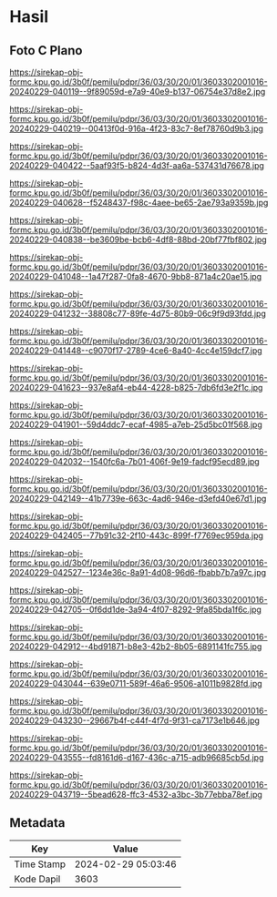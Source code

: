 # Hasil

## Foto C Plano

https://sirekap-obj-formc.kpu.go.id/3b0f/pemilu/pdpr/36/03/30/20/01/3603302001016-20240229-040119--9f89059d-e7a9-40e9-b137-06754e37d8e2.jpg

https://sirekap-obj-formc.kpu.go.id/3b0f/pemilu/pdpr/36/03/30/20/01/3603302001016-20240229-040219--00413f0d-916a-4f23-83c7-8ef78760d9b3.jpg

https://sirekap-obj-formc.kpu.go.id/3b0f/pemilu/pdpr/36/03/30/20/01/3603302001016-20240229-040422--5aaf93f5-b824-4d3f-aa6a-537431d76678.jpg

https://sirekap-obj-formc.kpu.go.id/3b0f/pemilu/pdpr/36/03/30/20/01/3603302001016-20240229-040628--f5248437-f98c-4aee-be65-2ae793a9359b.jpg

https://sirekap-obj-formc.kpu.go.id/3b0f/pemilu/pdpr/36/03/30/20/01/3603302001016-20240229-040838--be3609be-bcb6-4df8-88bd-20bf77fbf802.jpg

https://sirekap-obj-formc.kpu.go.id/3b0f/pemilu/pdpr/36/03/30/20/01/3603302001016-20240229-041048--1a47f287-0fa8-4670-9bb8-871a4c20ae15.jpg

https://sirekap-obj-formc.kpu.go.id/3b0f/pemilu/pdpr/36/03/30/20/01/3603302001016-20240229-041232--38808c77-89fe-4d75-80b9-06c9f9d93fdd.jpg

https://sirekap-obj-formc.kpu.go.id/3b0f/pemilu/pdpr/36/03/30/20/01/3603302001016-20240229-041448--c9070f17-2789-4ce6-8a40-4cc4e159dcf7.jpg

https://sirekap-obj-formc.kpu.go.id/3b0f/pemilu/pdpr/36/03/30/20/01/3603302001016-20240229-041623--937e8af4-eb44-4228-b825-7db6fd3e2f1c.jpg

https://sirekap-obj-formc.kpu.go.id/3b0f/pemilu/pdpr/36/03/30/20/01/3603302001016-20240229-041901--59d4ddc7-ecaf-4985-a7eb-25d5bc01f568.jpg

https://sirekap-obj-formc.kpu.go.id/3b0f/pemilu/pdpr/36/03/30/20/01/3603302001016-20240229-042032--1540fc6a-7b01-406f-9e19-fadcf95ecd89.jpg

https://sirekap-obj-formc.kpu.go.id/3b0f/pemilu/pdpr/36/03/30/20/01/3603302001016-20240229-042149--41b7739e-663c-4ad6-946e-d3efd40e67d1.jpg

https://sirekap-obj-formc.kpu.go.id/3b0f/pemilu/pdpr/36/03/30/20/01/3603302001016-20240229-042405--77b91c32-2f10-443c-899f-f7769ec959da.jpg

https://sirekap-obj-formc.kpu.go.id/3b0f/pemilu/pdpr/36/03/30/20/01/3603302001016-20240229-042527--1234e36c-8a91-4d08-96d6-fbabb7b7a97c.jpg

https://sirekap-obj-formc.kpu.go.id/3b0f/pemilu/pdpr/36/03/30/20/01/3603302001016-20240229-042705--0f6dd1de-3a94-4f07-8292-9fa85bda1f6c.jpg

https://sirekap-obj-formc.kpu.go.id/3b0f/pemilu/pdpr/36/03/30/20/01/3603302001016-20240229-042912--4bd91871-b8e3-42b2-8b05-6891141fc755.jpg

https://sirekap-obj-formc.kpu.go.id/3b0f/pemilu/pdpr/36/03/30/20/01/3603302001016-20240229-043044--639e0711-589f-46a6-9506-a1011b9828fd.jpg

https://sirekap-obj-formc.kpu.go.id/3b0f/pemilu/pdpr/36/03/30/20/01/3603302001016-20240229-043230--29667b4f-c44f-4f7d-9f31-ca7173e1b646.jpg

https://sirekap-obj-formc.kpu.go.id/3b0f/pemilu/pdpr/36/03/30/20/01/3603302001016-20240229-043555--fd8161d6-d167-436c-a715-adb96685cb5d.jpg

https://sirekap-obj-formc.kpu.go.id/3b0f/pemilu/pdpr/36/03/30/20/01/3603302001016-20240229-043719--5bead628-ffc3-4532-a3bc-3b77ebba78ef.jpg


## Metadata

| Key        | Value               |
| ---------- | ------------------- |
| Time Stamp | 2024-02-29 05:03:46 |
| Kode Dapil | 3603                |



